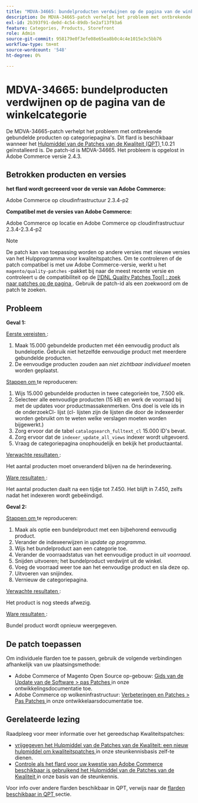 ```yaml
---
title: "MDVA-34665: bundelproducten verdwijnen op de pagina van de winkelcategorie"
description: De MDVA-34665-patch verhelpt het probleem met ontbrekende gebundelde producten op categoriepagina's. Deze patch is beschikbaar wanneer [Quality Patches Tool (QPT)] (/help/announcements/adobe-commerce-announcements/magento-quality-patches-released-new-tool-to-self-serve-quality-patches.md) 1.0.21 is geïnstalleerd. De patch-id is MDVA-34665. Het probleem is opgelost in Adobe Commerce versie 2.4.3.
exl-id: 2b393f91-de0d-4c54-89db-5e2af13f93a6
feature: Categories, Products, Storefront
role: Admin
source-git-commit: 958179e0f3efe08e65ea8b0c4c4e1015e3c5bb76
workflow-type: tm+mt
source-wordcount: '548'
ht-degree: 0%

---
```


# MDVA-34665: bundelproducten verdwijnen op de pagina van de winkelcategorie

De MDVA-34665-patch verhelpt het probleem met ontbrekende gebundelde producten op categoriepagina&#39;s. Dit flard is beschikbaar wanneer het [ Hulpmiddel van de Patches van de Kwaliteit (QPT) ](/help/announcements/adobe-commerce-announcements/magento-quality-patches-released-new-tool-to-self-serve-quality-patches.md) 1.0.21 geïnstalleerd is. De patch-id is MDVA-34665. Het probleem is opgelost in Adobe Commerce versie 2.4.3.

## Betrokken producten en versies

**het flard wordt gecreeerd voor de versie van Adobe Commerce:**

Adobe Commerce op cloudinfrastructuur 2.3.4-p2

**Compatibel met de versies van Adobe Commerce:**

Adobe Commerce op locatie en Adobe Commerce op cloudinfrastructuur 2.3.4-2.3.4-p2

>[!NOTE]
>
>De patch kan van toepassing worden op andere versies met nieuwe versies van het Hulpprogramma voor kwaliteitspatches. Om te controleren of de patch compatibel is met uw Adobe Commerce-versie, werkt u het `magento/quality-patches` -pakket bij naar de meest recente versie en controleert u de compatibiliteit op de [[!DNL Quality Patches Tool] : zoek naar patches op de pagina ](https://devdocs.magento.com/quality-patches/tool.html#patch-grid) . Gebruik de patch-id als een zoekwoord om de patch te zoeken.

## Probleem

**Geval 1:**

<u> Eerste vereisten </u>:

1. Maak 15.000 gebundelde producten met één eenvoudig product als bundeloptie. Gebruik niet hetzelfde eenvoudige product met meerdere gebundelde producten.
1. De eenvoudige producten zouden aan *niet zichtbaar individueel* moeten worden geplaatst.

<u> Stappen om </u> te reproduceren:

1. Wijs 15.000 gebundelde producten in twee categorieën toe, 7.500 elk.
1. Selecteer alle eenvoudige producten (15 kB) en werk de voorraad bij met de updates voor productmassakenmerken. Ons doel is vele ids in de onderzoekCl- lijst (cl- lijsten zijn de lijsten die door de indexeerder worden gebruikt om te weten welke verslagen moeten worden bijgewerkt.)
1. Zorg ervoor dat de tabel `catalogsearch_fulltext_cl` 15.000 ID&#39;s bevat.
1. Zorg ervoor dat de `indexer_update_all_views` indexer wordt uitgevoerd.
1. Vraag de categoriepagina onophoudelijk en bekijk het productaantal.

<u> Verwachte resultaten </u>:

Het aantal producten moet onveranderd blijven na de herindexering.

<u> Ware resultaten </u>:

Het aantal producten daalt na een tijdje tot 7.450. Het blijft in 7.450, zelfs nadat het indexeren wordt gebeëindigd.

**Geval 2:**

<u> Stappen om </u> te reproduceren:

1. Maak als optie een bundelproduct met een bijbehorend eenvoudig product.
1. Verander de indexeerwijzen in *update op programma*.
1. Wijs het bundelproduct aan een categorie toe.
1. Verander de voorraadstatus van het eenvoudige product in *uit voorraad*.
1. Snijden uitvoeren; het bundelproduct verdwijnt uit de winkel.
1. Voeg de voorraad weer toe aan het eenvoudige product en sla deze op.
1. Uitvoeren van snijindex.
1. Vernieuw de categoriepagina.

<u> Verwachte resultaten </u>:

Het product is nog steeds afwezig.

<u> Ware resultaten </u>:

Bundel product wordt opnieuw weergegeven.

## De patch toepassen

Om individuele flarden toe te passen, gebruik de volgende verbindingen afhankelijk van uw plaatsingsmethode:

* Adobe Commerce of Magento Open Source op-gebouw: [ Gids van de Update van de Software > pas Patches ](https://devdocs.magento.com/guides/v2.4/comp-mgr/patching/mqp.html) in onze ontwikkelingsdocumentatie toe.
* Adobe Commerce op wolkeninfrastructuur: [ Verbeteringen en Patches > Pas Patches ](https://devdocs.magento.com/cloud/project/project-patch.html) in onze ontwikkelaarsdocumentatie toe.

## Gerelateerde lezing

Raadpleeg voor meer informatie over het gereedschap Kwaliteitspatches:

* [ vrijgegeven het Hulpmiddel van de Patches van de Kwaliteit: een nieuw hulpmiddel om kwaliteitspatches ](/help/announcements/adobe-commerce-announcements/magento-quality-patches-released-new-tool-to-self-serve-quality-patches.md) in onze steunkennisbasis zelf-te dienen.
* [ Controle als het flard voor uw kwestie van Adobe Commerce beschikbaar is gebruikend het Hulpmiddel van de Patches van de Kwaliteit ](/help/support-tools/patches-available-in-qpt-tool/check-patch-for-magento-issue-with-magento-quality-patches.md) in onze basis van de steunkennis.

Voor info over andere flarden beschikbaar in QPT, verwijs naar de [ flarden beschikbaar in QPT ](https://support.magento.com/hc/en-us/sections/360010506631-Patches-available-in-MQP-tool-) sectie.
